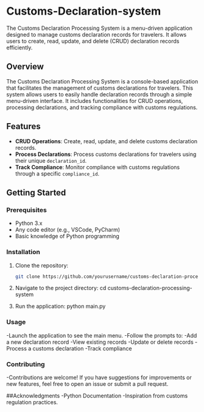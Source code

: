 # Customs-Declaration-system
The Customs Declaration Processing System is a menu-driven application designed to manage customs declaration records for travelers. It allows users to create, read, update, and delete (CRUD) declaration records efficiently. 


## Overview

The Customs Declaration Processing System is a console-based application that facilitates the management of customs declarations for travelers. This system allows users to easily handle declaration records through a simple menu-driven interface. It includes functionalities for CRUD operations, processing declarations, and tracking compliance with customs regulations.

## Features

- **CRUD Operations**: Create, read, update, and delete customs declaration records.
- **Process Declarations**: Process customs declarations for travelers using their unique `declaration_id`.
- **Track Compliance**: Monitor compliance with customs regulations through a specific `compliance_id`.

## Getting Started

### Prerequisites

- Python 3.x
- Any code editor (e.g., VSCode, PyCharm)
- Basic knowledge of Python programming

### Installation

1. Clone the repository:
   ```bash
   git clone https://github.com/yourusername/customs-declaration-processing-system.git

2. Navigate to the project directory:
   cd customs-declaration-processing-system

3. Run the application:
    python main.py

### Usage

-Launch the application to see the main menu.
-Follow the prompts to:
-Add a new declaration record
-View existing records
-Update or delete records
-Process a customs declaration
-Track compliance

### Contributing
-Contributions are welcome! If you have suggestions for improvements or new features, feel free to open an issue or submit a pull request.


##Acknowledgments
-Python Documentation
-Inspiration from customs regulation practices.
